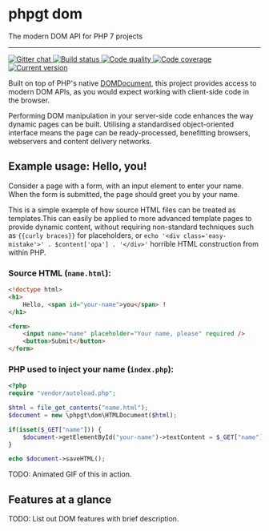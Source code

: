 # phpgt dom
The modern DOM API for PHP 7 projects

***

<a href="https://gitter.im/phpgt/dom" target="_blank">
    <img src="https://img.shields.io/gitter/room/phpgt/dom.svg?style=flat-square" alt="Gitter chat" />
</a>
<a href="https://circleci.com/gh/phpgt/dom" target="_blank">
    <img src="https://img.shields.io/circleci/project/phpgt/dom/master.svg?style=flat-square" alt="Build status" />
</a>
<a href="https://scrutinizer-ci.com/g/phpgt/dom" target="_blank">
    <img src="https://img.shields.io/scrutinizer/g/phpgt/dom/master.svg?style=flat-square" alt="Code quality" />
</a>
<a href="https://scrutinizer-ci.com/g/phpgt/dom" target="_blank">
    <img src="https://img.shields.io/scrutinizer/coverage/g/phpgt/dom/master.svg?style=flat-square" alt="Code coverage" />
</a>
<a href="https://packagist.org/packages/phpgt/dom" target="_blank">
    <img src="https://img.shields.io/packagist/v/phpgt/dom.svg?style=flat-square" alt="Current version" />
</a>

Built on top of PHP's native [DOMDocument](http://php.net/manual/en/book.dom.php), this project provides access to modern DOM APIs, as you would expect working with client-side code in the browser.

Performing DOM manipulation in your server-side code enhances the way dynamic pages can be built. Utilising a standardised object-oriented interface means the page can be ready-processed, benefitting browsers, webservers and content delivery networks.

## Example usage: Hello, you!

Consider a page with a form, with an input element to enter your name. When the form is submitted, the page should greet you by your name.

This is a simple example of how source HTML files can be treated as templates.This can easily be applied to more advanced template pages to provide dynamic content, without requiring non-standard techniques such as `{{curly braces}}` for placeholders, or `echo '<div class='easy-mistake'>' . $content['opa'] . '</div>'` horrible HTML construction from within PHP.

### Source HTML (`name.html`):

```html
<!doctype html>
<h1>
    Hello, <span id="your-name">you</span> !
</h1>

<form>
    <input name="name" placeholder="Your name, please" required />
    <button>Submit</button>
</form>
```

### PHP used to inject your name (`index.php`):

```php
<?php
require "vendor/autoload.php";

$html = file_get_contents("name.html");
$document = new \phpgt\dom\HTMLDocument($html);

if(isset($_GET["name"])) {
    $document->getElementById("your-name")->textContent = $_GET["name"];
}

echo $document->saveHTML();
```

TODO: Animated GIF of this in action.

## Features at a glance

TODO: List out DOM features with brief description.
